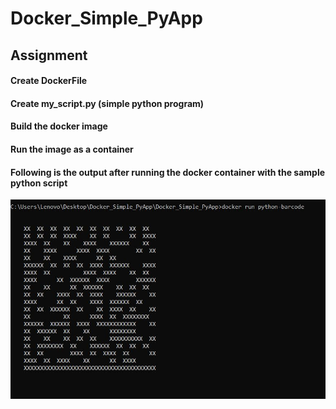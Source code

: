 # Docker_Simple_PyApp

## Assignment
#### Create DockerFile
#### Create my_script.py (simple python program)
#### Build the docker image
#### Run the image as a container

#### Following is the output after running the docker container with the sample python script
![Output](/images/Docker_run.JPG)
